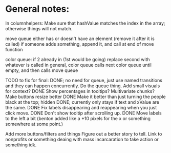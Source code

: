 # General notes:

In columnhelpers:
  Make sure that hashValue matches the index in the array; otherwise things will not match.


move queue
  either has or doesn't have an element (remove it after it is called)
  if someone adds something, append it, and call at end of move function

color queue:
  if 2 already in (1st would be going)
    replace second with whatever is called
  in general, color queue calls next color queue until empty, and then calls move queue




TODO to fix for final:
  DONE; no need for queue, just use named transitions and they can happen concurrently. Do the queue thing.
  Add small visuals for context?
  DONE Show percentages in tooltips?
  Multivariate chunks?
  Make buttons resize better
  DONE Make it better than just turning the people black at the top; hidden
  DONE; currently only stays if text and xValue are the same. DONE Fix labels disappearing and reappearing when you just click move.
  DONE Don't show tooltip after scrolling up.
  DONE Move labels to the left a bit (benton added like a +10 pixels for the x or something somewhere at some point.)

  Add more buttons/filters and things
  Figure out a better story to tell.
  Link to nonprofits or something deaing with mass incarcaration to take action or something idk.